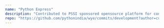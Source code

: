 ```yaml
---
name: "Python Express"
description: "Contributed to PSSI sponsored opensource platform for conducting & managing Python workshops with over 50 merged commits. <b>Django</b>"
repo: "https://github.com/pythonindia/wye/commits/development?author=curioswati"
---
```

